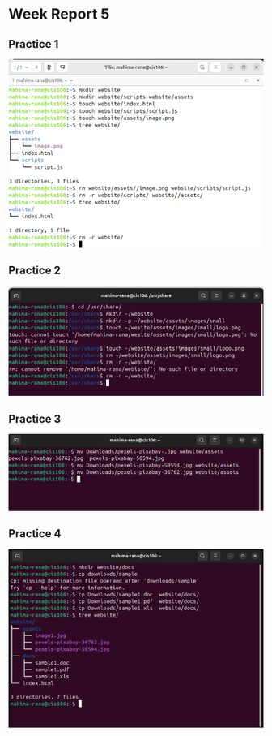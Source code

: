 # Week Report 5

## Practice 1
![practice 1](practice1.png)

## Practice 2
![practice 2](practice2.png)

## Practice 3
![practice 3](practice3.png)

## Practice 4
![practice 4](practice4.png)

